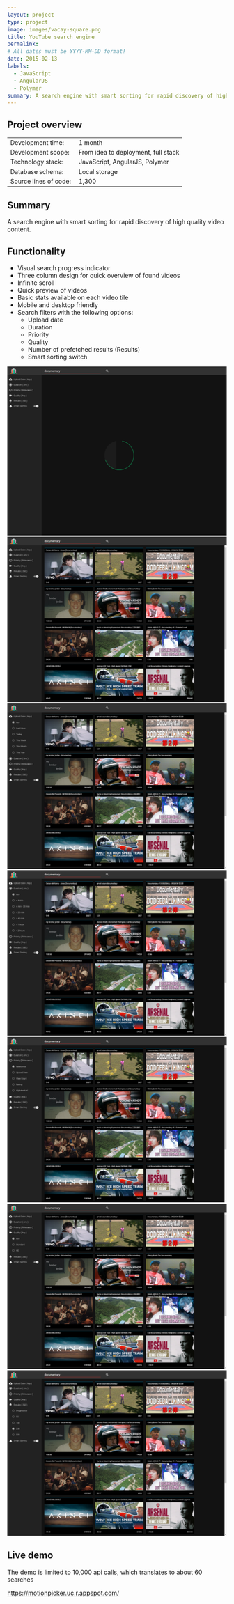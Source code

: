 ```yaml
---
layout: project
type: project
image: images/vacay-square.png
title: YouTube search engine
permalink: 
# All dates must be YYYY-MM-DD format!
date: 2015-02-13
labels:
  - JavaScript
  - AngularJS
  - Polymer
summary: A search engine with smart sorting for rapid discovery of high quality video content.
---
```


## Project overview

<table>
  <tr>
    <td>Development time:&nbsp;</td>
    <td>1 month</td>
  </tr>
  <tr>
    <td>Development scope:&nbsp;</td>
    <td>From idea to deployment, full stack</td>
  </tr>
  <tr>
    <td>Technology stack:&nbsp;</td>
    <td>JavaScript, AngularJS, Polymer</td>
  </tr>
  <tr>
    <td>Database schema:&nbsp;</td>
    <td>Local storage</td>
  </tr>
  <tr>
    <td>Source lines of code:&nbsp;</td>
    <td>1,300</td>
  </tr>
</table>

## Summary

A search engine with smart sorting for rapid discovery of high quality video content.

## Functionality

- Visual search progress indicator
- Three column design for quick overview of found videos
- Infinite scroll
- Quick preview of videos 
- Basic stats available on each video tile
- Mobile and desktop friendly
- Search filters with the following options:
  - Upload date
  - Duration
  - Priority
  - Quality
  - Number of prefetched results (Results)
  - Smart sorting switch

<div class="ui small rounded images">
  <a href="../images/mp_01.png" target="_blank"><img class="ui image" src="../images/mp_01.png"></a>
  <a href="../images/mp_02.png" target="_blank"><img class="ui image" src="../images/mp_02.png"></a>
  <a href="../images/mp_03.png" target="_blank"><img class="ui image" src="../images/mp_03.png"></a>
  <a href="../images/mp_04.png" target="_blank"><img class="ui image" src="../images/mp_04.png"></a>
  <a href="../images/mp_05.png" target="_blank"><img class="ui image" src="../images/mp_05.png"></a>
  <a href="../images/mp_06.png" target="_blank"><img class="ui image" src="../images/mp_06.png"></a>
  <a href="../images/mp_07.png" target="_blank"><img class="ui image" src="../images/mp_07.png"></a>
</div>


## Live demo 

The demo is limited to 10,000 api calls, which translates to about 60 searches

<a href="https://motionpicker.uc.r.appspot.com/" target="_blank">https://motionpicker.uc.r.appspot.com/</a>
